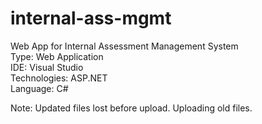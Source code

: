# internal-ass-mgmt
Web App for Internal Assessment Management System  
Type: Web Application  
IDE: Visual Studio  
Technologies: ASP.NET  
Language: C#

Note: Updated files lost before upload. Uploading old files.
